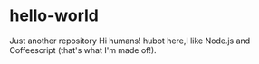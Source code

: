 # hello-world
Just another repository
Hi humans!
hubot here,I like Node.js and Coffeescript (that's what I'm made of!).

